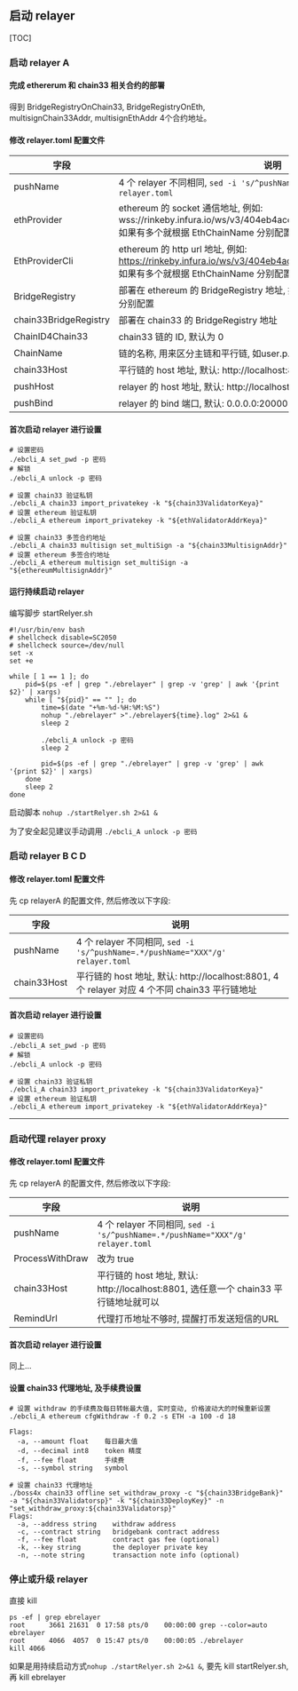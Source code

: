 ##  启动 relayer
[TOC]

### 启动 relayer A
#### 完成 ethererum 和 chain33 相关合约的部署
得到 BridgeRegistryOnChain33, BridgeRegistryOnEth, multisignChain33Addr, multisignEthAddr 4个合约地址。

#### 修改 relayer.toml 配置文件
|字段|说明|
|----|----|
|pushName|4 个 relayer 不同相同, `sed -i 's/^pushName=.*/pushName="XXX"/g' relayer.toml`|
|ethProvider|ethereum 的 socket 通信地址, 例如: wss://rinkeby.infura.io/ws/v3/404eb4acc421426ebeb6e92c7ce9a270, 如果有多个就根据 EthChainName 分别配置|
|EthProviderCli|ethereum 的 http url 地址, 例如: https://rinkeby.infura.io/ws/v3/404eb4acc421426ebeb6e92c7ce9a270, 如果有多个就根据 EthChainName 分别配置|
|BridgeRegistry|部署在 ethereum 的 BridgeRegistry 地址, 如果有多个就根据 EthChainName 分别配置|
|chain33BridgeRegistry|部署在 chain33 的 BridgeRegistry 地址|
|ChainID4Chain33|chain33 链的 ID, 默认为 0|
|ChainName|链的名称, 用来区分主链和平行链, 如user.p.xxx., 必须包含最后一个点|
|chain33Host|平行链的 host 地址, 默认: http://localhost:8801|
|pushHost|relayer 的 host 地址, 默认: http://localhost:20000|
|pushBind|relayer 的 bind 端口, 默认: 0.0.0.0:20000|

#### 首次启动 relayer 进行设置
```shell
# 设置密码
./ebcli_A set_pwd -p 密码
# 解锁
./ebcli_A unlock -p 密码

# 设置 chain33 验证私钥
./ebcli_A chain33 import_privatekey -k "${chain33ValidatorKeya}"
# 设置 ethereum 验证私钥
./ebcli_A ethereum import_privatekey -k "${ethValidatorAddrKeya}"

# 设置 chain33 多签合约地址
./ebcli_A chain33 multisign set_multiSign -a "${chain33MultisignAddr}"
# 设置 ethereum 多签合约地址
./ebcli_A ethereum multisign set_multiSign -a "${ethereumMultisignAddr}"
```

#### 运行持续启动 relayer
编写脚步 startRelyer.sh
```shell
#!/usr/bin/env bash
# shellcheck disable=SC2050
# shellcheck source=/dev/null
set -x
set +e

while [ 1 == 1 ]; do
    pid=$(ps -ef | grep "./ebrelayer" | grep -v 'grep' | awk '{print $2}' | xargs)
    while [ "${pid}" == "" ]; do
        time=$(date "+%m-%d-%H:%M:%S")
        nohup "./ebrelayer" >"./ebrelayer${time}.log" 2>&1 &
        sleep 2

        ./ebcli_A unlock -p 密码
        sleep 2

        pid=$(ps -ef | grep "./ebrelayer" | grep -v 'grep' | awk '{print $2}' | xargs)
    done
    sleep 2
done
```
启动脚本 `nohup ./startRelyer.sh 2>&1 &`

为了安全起见建议手动调用 `./ebcli_A unlock -p 密码`

### 启动 relayer B C D
#### 修改 relayer.toml 配置文件
先 cp relayerA 的配置文件, 然后修改以下字段:

|字段|说明|
|----|----|
|pushName|4 个 relayer 不同相同, `sed -i 's/^pushName=.*/pushName="XXX"/g' relayer.toml`|
|chain33Host|平行链的 host 地址, 默认: http://localhost:8801, 4 个 relayer 对应 4 个不同 chain33 平行链地址|

#### 首次启动 relayer 进行设置
```shell
# 设置密码
./ebcli_A set_pwd -p 密码
# 解锁
./ebcli_A unlock -p 密码

# 设置 chain33 验证私钥
./ebcli_A chain33 import_privatekey -k "${chain33ValidatorKeya}"
# 设置 ethereum 验证私钥
./ebcli_A ethereum import_privatekey -k "${ethValidatorAddrKeya}"
```

***

### 启动代理 relayer proxy
#### 修改 relayer.toml 配置文件
先 cp relayerA 的配置文件, 然后修改以下字段:

|字段|说明|
|----|----|
|pushName|4 个 relayer 不同相同, `sed -i 's/^pushName=.*/pushName="XXX"/g' relayer.toml`|
|ProcessWithDraw|改为 true|
|chain33Host|平行链的 host 地址, 默认: http://localhost:8801, 选任意一个 chain33 平行链地址就可以|
|RemindUrl|代理打币地址不够时, 提醒打币发送短信的URL|

#### 首次启动 relayer 进行设置
同上...

#### 设置 chain33 代理地址, 及手续费设置
```shell
# 设置 withdraw 的手续费及每日转帐最大值, 实时变动, 价格波动大的时候重新设置
./ebcli_A ethereum cfgWithdraw -f 0.2 -s ETH -a 100 -d 18

Flags:
  -a, --amount float    每日最大值
  -d, --decimal int8    token 精度
  -f, --fee float       手续费
  -s, --symbol string   symbol
  
# 设置 chain33 代理地址
./boss4x chain33 offline set_withdraw_proxy -c "${chain33BridgeBank}" -a "${chain33Validatorsp}" -k "${chain33DeployKey}" -n "set_withdraw_proxy:${chain33Validatorsp}"
Flags:
  -a, --address string    withdraw address
  -c, --contract string   bridgebank contract address
  -f, --fee float         contract gas fee (optional)
  -k, --key string        the deployer private key
  -n, --note string       transaction note info (optional)
```

### 停止或升级 relayer
直接 kill
```shell
ps -ef | grep ebrelayer
root      3661 21631  0 17:58 pts/0    00:00:00 grep --color=auto ebrelayer
root      4066  4057  0 15:47 pts/0    00:00:05 ./ebrelayer
kill 4066
```
如果是用持续启动方式`nohup ./startRelyer.sh 2>&1 &`, 要先 kill startRelyer.sh, 再 kill ebrelayer
